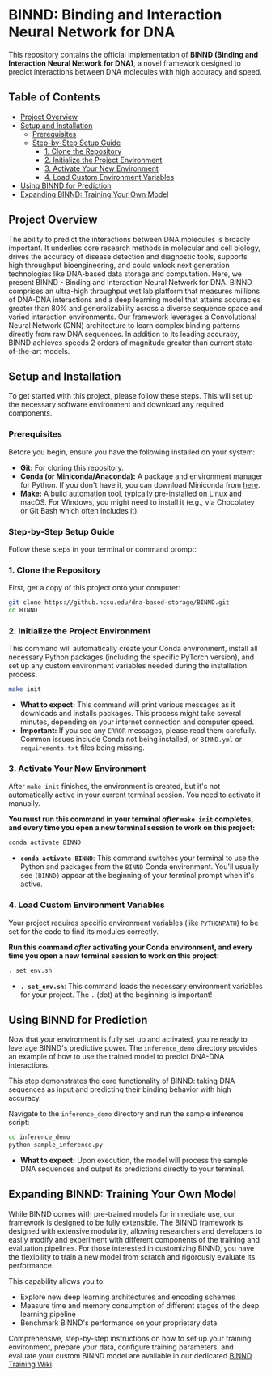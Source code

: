 # BINND: Binding and Interaction Neural Network for DNA

This repository contains the official implementation of **BINND (Binding and Interaction Neural Network for DNA)**, a novel framework designed to predict interactions between DNA molecules with high accuracy and speed.

## Table of Contents

-   [Project Overview](#project-overview)
-   [Setup and Installation](#setup-and-installation)
    -   [Prerequisites](#prerequisites)
    -   [Step-by-Step Setup Guide](#step-by-step-setup-guide)
        -   [1. Clone the Repository](#1-clone-the-repository)
        -   [2. Initialize the Project Environment](#2-initialize-the-project-environment)
        -   [3. Activate Your New Environment](#3-activate-your-new-environment)
        -   [4. Load Custom Environment Variables](#4-load-custom-environment-variables)
-   [Using BINND for Prediction](#using-binnd-for-prediction)
-   [Expanding BINND: Training Your Own Model](#expanding-binnd-training-your-own-model)


## Project Overview

The ability to predict the interactions between DNA molecules is broadly important. It underlies core research methods in molecular and cell biology, drives the accuracy of disease detection and diagnostic tools, supports high throughput bioengineering, and could unlock next generation technologies like DNA-based data storage and computation. Here, we present BINND - Binding and Interaction Neural Network for DNA. BINND comprises an ultra-high throughput wet lab platform that measures millions of DNA-DNA interactions and a deep learning model that attains accuracies greater than 80% and generalizability across a diverse sequence space and varied interaction environments. Our framework leverages a Convolutional Neural Network (CNN) architecture to learn complex binding patterns directly from raw DNA sequences. In addition to its leading accuracy, BINND achieves speeds 2 orders of magnitude greater than current state-of-the-art models.

## Setup and Installation

To get started with this project, please follow these steps. This will set up the necessary software environment and download any required components.

### Prerequisites

Before you begin, ensure you have the following installed on your system:

- **Git:** For cloning this repository.
- **Conda (or Miniconda/Anaconda):** A package and environment manager for Python. If you don't have it, you can download Miniconda from [here](https://docs.conda.io/en/latest/miniconda.html).
- **Make:** A build automation tool, typically pre-installed on Linux and macOS. For Windows, you might need to install it (e.g., via Chocolatey or Git Bash which often includes it).

### Step-by-Step Setup Guide

Follow these steps in your terminal or command prompt:

### 1. Clone the Repository

First, get a copy of this project onto your computer:

```bash
git clone https://github.ncsu.edu/dna-based-storage/BINND.git
cd BINND
```

### 2. Initialize the Project Environment

This command will automatically create your Conda environment, install all necessary Python packages (including the specific PyTorch version), and set up any custom environment variables needed during the installation process.

```bash
make init
```

- **What to expect:** This command will print various messages as it downloads and installs packages. This process might take several minutes, depending on your internet connection and computer speed.
- **Important:** If you see any `ERROR` messages, please read them carefully. Common issues include Conda not being installed, or `BINND.yml` or `requirements.txt` files being missing.

### 3. Activate Your New Environment

After `make init` finishes, the environment is created, but it's not automatically active in your current terminal session. You need to activate it manually.

**You must run this command in your terminal *after* `make init` completes, and every time you open a new terminal session to work on this project:**

```bash
conda activate BINND
```

- **`conda activate BINND`**: This command switches your terminal to use the Python and packages from the `BINND` Conda environment. You'll usually see `(BINND)` appear at the beginning of your terminal prompt when it's active.

### 4. Load Custom Environment Variables

Your project requires specific environment variables (like `PYTHONPATH`) to be set for the code to find its modules correctly.

**Run this command *after* activating your Conda environment, and every time you open a new terminal session to work on this project:**

```bash
. set_env.sh
```

- **`. set_env.sh`**: This command loads the necessary environment variables for your project. The `.` (dot) at the beginning is important!

## Using BINND for Prediction

Now that your environment is fully set up and activated, you're ready to leverage BINND's predictive power. The `inference_demo` directory provides an example of how to use the trained model to predict DNA-DNA interactions.

This step demonstrates the core functionality of BINND: taking DNA sequences as input and predicting their binding behavior with high accuracy.

Navigate to the `inference_demo` directory and run the sample inference script:

```bash
cd inference_demo
python sample_inference.py
```

- **What to expect:** Upon execution, the model will process the sample DNA sequences and output its predictions directly to your terminal. 

## Expanding BINND: Training Your Own Model

While BINND comes with pre-trained models for immediate use, our framework is designed to be fully extensible. The BINND framework is designed with extensive modularity, allowing researchers and developers to easily modify and experiment with different components of the training and evaluation pipelines. For those interested in customizing BINND, you have the flexibility to train a new model from scratch and rigorously evaluate its performance.

This capability allows you to:
- Explore new deep learning architectures and encoding schemes
- Measure time and memory consumption of different stages of the deep learning pipeline
- Benchmark BINND's performance on your proprietary data.

Comprehensive, step-by-step instructions on how to set up your training environment, prepare your data, configure training parameters, and evaluate your custom BINND model are available in our dedicated [BINND Training Wiki](https://github.ncsu.edu/dna-based-storage/BINND/wiki/BINND:-Training-and-Testing-Guide).
